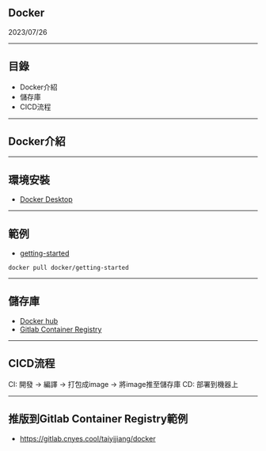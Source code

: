 ## Docker
2023/07/26

---

## 目錄
* Docker介紹
* 儲存庫
* CICD流程

---

## Docker介紹

---

## 環境安裝
* [Docker Desktop](https://www.docker.com/)

---

## 範例
* [getting-started](https://hub.docker.com/r/docker/getting-started)

`docker pull docker/getting-started`


---

## 儲存庫
* [Docker hub](https://hub.docker.com/)
* [Gitlab Container Registry](https://gitlab.cnyes.cool/anue/frontend/fe-cnyes/container_registry)

---

## CICD流程
CI: 開發 → 編譯 → 打包成image → 將image推至儲存庫
CD: 部署到機器上
<!-- element style="text-align: left" -->


---

## 推版到Gitlab Container Registry範例
* https://gitlab.cnyes.cool/taiyijiang/docker
